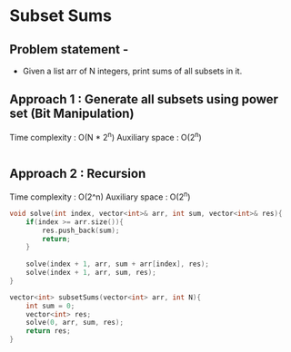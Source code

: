# Subset Sums

## Problem statement - 

- Given a list arr of N integers, print sums of all subsets in it.

## Approach 1 : Generate all subsets using power set (Bit Manipulation)

Time complexity : O(N \* 2<sup>n</sup>) 
Auxiliary space : O(2<sup>n</sup>)

```cpp

```

## Approach 2 : Recursion 

Time complexity : O(2^n) 
Auxiliary space : O(2<sup>n</sup>)

```cpp
void solve(int index, vector<int>& arr, int sum, vector<int>& res){
    if(index >= arr.size()){
        res.push_back(sum);
        return;
    }
    
    solve(index + 1, arr, sum + arr[index], res);
    solve(index + 1, arr, sum, res);
}

vector<int> subsetSums(vector<int> arr, int N){
    int sum = 0;
    vector<int> res;
    solve(0, arr, sum, res);
    return res;
}
```